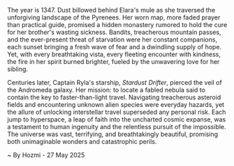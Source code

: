 
The year is 1347.  Dust billowed behind Elara's mule as she traversed the unforgiving landscape of the Pyrenees.  Her worn map, more faded prayer than practical guide, promised a hidden monastery rumored to hold the cure for her brother's wasting sickness.  Bandits, treacherous mountain passes, and the ever-present threat of starvation were her constant companions, each sunset bringing a fresh wave of fear and a dwindling supply of hope. Yet, with every breathtaking vista, every fleeting encounter with kindness, the fire in her spirit burned brighter, fueled by the unwavering love for her sibling.

Centuries later, Captain Ryla's starship, *Stardust Drifter*, pierced the veil of the Andromeda galaxy.  Her mission: to locate a fabled nebula said to contain the key to faster-than-light travel.  Navigating treacherous asteroid fields and encountering unknown alien species were everyday hazards, yet the allure of unlocking interstellar travel superseded any personal risk. Each jump to hyperspace, a leap of faith into the uncharted cosmic expanse, was a testament to human ingenuity and the relentless pursuit of the impossible. The universe was vast, terrifying, and breathtakingly beautiful, promising both unimaginable wonders and catastrophic perils.

~ By Hozmi - 27 May 2025
